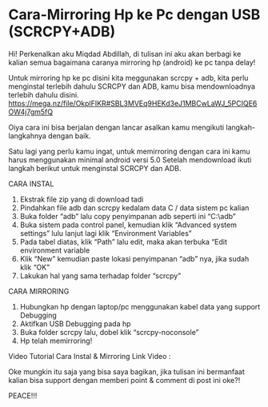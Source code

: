 # Cara-Mirroring Hp ke Pc dengan USB (SCRCPY+ADB)

Hi! Perkenalkan aku Miqdad Abdillah, di tulisan ini aku akan berbagi ke kalian semua bagaimana caranya mirroring hp (android) ke pc tanpa delay!

Untuk mirroring hp ke pc disini kita meggunakan scrcpy + adb, kita perlu menginstal terlebih dahulu SCRCPY dan ADB, kamu bisa mendownloadnya terlebih dahulu disini. https://mega.nz/file/OkplFIKR#SBL3MVEq9HEKd3eJ1MBCwLaWJ_5PCIQE6OW4j7gm5fQ

Oiya cara ini bisa berjalan dengan lancar asalkan kamu mengikuti langkah-langkahnya dengan baik.

Satu lagi yang perlu kamu ingat, untuk memirroring dengan cara ini kamu harus menggunakan minimal android versi 5.0 Setelah mendownload ikuti langkah berikut untuk menginstal SCRCPY dan ADB.

CARA INSTAL
1. Ekstrak file zip yang di download tadi
2. Pindahkan file adb dan scrcpy kedalam data C / data sistem pc kalian
3. Buka folder “adb” lalu copy penyimpanan adb seperti ini “C:\adb”
4. Buka sistem pada control panel, kemudian klik “Advanced system settings” lulu lanjut lagi klik “Environment Variables”
5. Pada tabel diatas, klik “Path” lalu edit, maka akan terbuka “Edit environment variable
6. Klik “New” kemudian paste lokasi penyimpanan “adb” nya, jika sudah klik “OK”
7. Lakukan hal yang sama terhadap folder “scrcpy”

CARA MIRRORING
1. Hubungkan hp dengan laptop/pc menggunakan kabel data yang support Debugging
2. Aktifkan USB Debugging pada hp
3. Buka folder scrcpy lalu, dobel klik “scrcpy-noconsole”
4. Hp telah memirroring!

Video Tutorial Cara Instal & Mirroring 
Link Video :

Oke mungkin itu saja yang bisa saya bagikan, jika tulisan ini bermanfaat kalian bisa support dengan memberi point & comment di post ini oke?!

PEACE!!!
